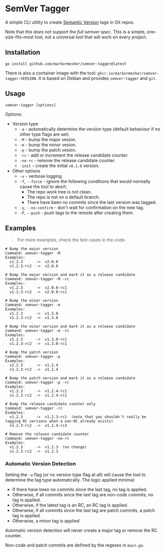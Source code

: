 # SemVer Tagger

A simple CLI utility to create [Semantic Version](https://semver.org) tags in Git repos.

Note that _this does not support the full semver spec_. This is a simple, one-size-fits-most tool, not a universal tool that will work on every project.

## Installation

```shell
go install github.com/markormesher/semver-tagger@latest
```

There is also a container image with the tool: `ghcr.io/markormesher/semver-tagger:VERSION`. It is based on Debian and provides `semver-tagger` and `git`.

## Usage

```shell
semver-tagger [options]
```

Options:

- Version type
  - `-a` - automatically determine the version type (default behaviour if no other type flags are set).
  - `-M` - bump the major vesion.
  - `-m` - bump the minor vesion.
  - `-p` - bump the patch vesion.
  - `-rc` - add or increment the release candidate counter.
  - `-no-rc` - remove the release candidate counter.
  - `-init` - create the initial `v0.1.0` version.
- Other options
  - `-v` - verbose logging.
  - `-f`, `--force` - ignore the following conditions that would normally cause the tool to abort:
    - The repo work tree is not clean.
    - The repo is not on a default branch.
    - There have been no commits since the last version was tagged.
  - `-y`, `--no-confirm` - don't wait for confirmation on the new tag.
  - `-P`, `--push` - push tags to the remote after creating them.

## Examples

> For more examples, check the test cases in the code.

```
# Bump the major version
Command: semver-tagger -M
Examples:
  v1.2.3      ->  v2.0.0
  v1.2.3-rc2  ->  v2.0.0

# Bump the major version and mark it as a release candidate
Command: semver-tagger -M -rc
Examples:
  v1.2.3      ->  v2.0.0-rc1
  v1.2.3-rc2  ->  v2.0.0-rc1

# Bump the minor version
Command: semver-tagger -m
Examples:
  v1.2.3      ->  v1.3.0
  v1.2.3-rc2  ->  v1.3.0

# Bump the minor version and mark it as a release candidate
Command: semver-tagger -m -rc
Examples:
  v1.2.3      ->  v1.3.0-rc1
  v1.2.3-rc2  ->  v1.3.0-rc1

# Bump the patch version
Command: semver-tagger -p
Examples:
  v1.2.3      ->  v1.2.4
  v1.2.3-rc2  ->  v1.2.4

# Bump the patch version and mark it as a release candidate
Command: semver-tagger -p -rc
Examples:
  v1.2.3      ->  v1.2.4-rc1
  v1.2.3-rc2  ->  v1.2.4-rc1

# Bump the release candidate counter only
Command: semver-tagger -rc
Examples:
  v1.2.3      ->  v1.2.3-rc1  (note that you shouldn't really be tagging RC versions when a non-RC already exists)
  v1.2.3-rc2  ->  v1.2.4-rc3

# Remove the release candidate counter
Command: semver-tagger -no-rc
Examples:
  v1.2.3      ->  v1.2.3  (no change)
  v1.2.3-rc2  ->  v1.2.3
```

### Automatic Version Detection

Setting the `-a` flag (or no version type flag at all) will cause the tool to determine the tag type automatically. The logic applied minimal:

- If there have been no commits since the last tag, no tag is applied.
- Otherwise, if all commits since the last tag are non-code commits, no tag is applied.
- Otherwise, if the latest tag is an RC, an RC tag is applied.
- Otherwise, if all commits since the last tag are patch commits, a patch tag is applied.
- Otherwise, a minor tag is applied.

Automatic version detection will never create a major tag or remove the RC counter.

Non-code and patch commits are defined by the regexes in `main.go`.
